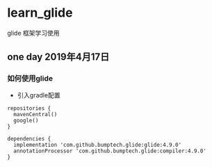 # learn_glide
glide 框架学习使用

## one day 2019年4月17日
### 如何使用glide
- 引入gradle配置
```
repositories {
  mavenCentral()
  google()
}

dependencies {
  implementation 'com.github.bumptech.glide:glide:4.9.0'
  annotationProcessor 'com.github.bumptech.glide:compiler:4.9.0'
}
```
